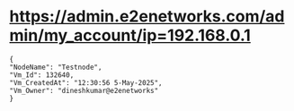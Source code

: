 

# https://admin.e2enetworks.com/admin/my_account/ip=192.168.0.1


  ```
{
  "NodeName": "Testnode",
  "Vm_Id": 132640,
  "Vm_CreatedAt": "12:30:56 5-May-2025",
  "Vm_Owner": "dineshkumar@e2enetworks"
}
```
